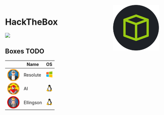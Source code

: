 <img align="right" height=150 src="./hackthebox_logo.jpg"/>

# HackTheBox
<img src="https://www.hackthebox.eu/badge/image/75726"/>

## Boxes TODO

|                                                                   |  Name            |      OS                                | 
| ------------------------------------------------------------------| ---------------- |--------------------------------------- |
| <img align="center" height=40 src="MEDIUM/_images/Resolute.png"/> | Resolute         | <img width=20 src=_images/win.png>     |
| <img align="center" height=40 src="MEDIUM/_images/AI.png"/>       | AI               | <img width=20 src=_images/lin.png>     |
| <img align="center" height=40 src="HARD/_images/Ellingson.png"/>  | Ellingson        | <img width=20 src=_images/lin.png>     |
